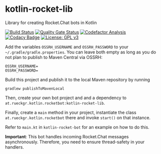 # kotlin-rocket-lib

Library for creating Rocket.Chat bots in Kotlin

[![Build Status](https://github.com/paulchen/kotlin-rocket-lib/actions/workflows/build_after_push.yml/badge.svg)](https://github.com/paulchen/kotlin-rocket-lib/actions/workflows/build_after_push.yml)
[![Quality Gate Status](https://sonarcloud.io/api/project_badges/measure?project=paulchen_kotlin-rocket-lib&metric=alert_status)](https://sonarcloud.io/dashboard?id=paulchen_kotlin-rocket-lib)
[![Codefactor Analysis](https://www.codefactor.io/repository/github/paulchen/kotlin-rocket-lib/badge?style=flat-square)](https://www.codefactor.io/repository/github/paulchen/kotlin-rocket-lib/)
[![Codacy Badge](https://app.codacy.com/project/badge/Grade/d821d9304f0241a1a1d2a5195f83d330)](https://www.codacy.com/gh/paulchen/kotlin-rocket-lib/dashboard?utm_source=github.com&amp;utm_medium=referral&amp;utm_content=paulchen/kotlin-rocket-lib&amp;utm_campaign=Badge_Grade)
[![License: GPL v3](https://img.shields.io/badge/License-GPLv3-blue.svg)](https://www.gnu.org/licenses/gpl-3.0)


Add the variables `OSSRH_USERNAME` and `OSSRH_PASSWORD` to your `~/.gradle/gradle.properties`.
You can leave both empty as long as you do not plan to publish to Maven Central via OSSRH:

```
OSSRH_USERNAME=
OSSRH_PASSWORD=
```

Build this project and publish it to the local Maven repository by running

`gradlew publishToMavenLocal`

Then, create your own bot project and and a dependency to `at.rueckgr.kotlin.rocketbot:kotlin-rocket-lib`.

Finally, create a `main` method in your project, instantiate the class `at.rueckgr.kotlin.rocketbot`
there and invoke `start()` on that instance.

Refer to `main.kt` in `kotlin-rocket-bot` for an example on how to do this.

__Important__: This bot handles incoming Rocket.Chat messages asynchronously.
Therefore, you need to ensure thread-safety in your handlers.  
